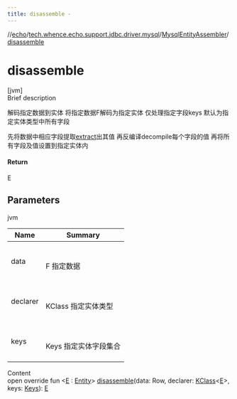 ```yaml
---
title: disassemble -
---
```

//[echo](../../index.md)/[tech.whence.echo.support.jdbc.driver.mysql](../index.md)/[MysqlEntityAssembler](index.md)/[disassemble](disassemble.md)



# disassemble  
[jvm]  
Brief description  




解码指定数据到实体 将指定数据F解码为指定实体 仅处理指定字段keys 默认为指定实体类型中所有字段



先将数据中相应字段提取[extract](extract.md)出其值 再反编译decompile每个字段的值 再将所有字段及值设置到指定实体内





#### Return  


E



## Parameters  
  
jvm  
  
|  Name|  Summary| 
|---|---|
| data| <br><br>F 指定数据<br><br>
| declarer| <br><br>KClass<E> 指定实体类型<br><br>
| keys| <br><br>Keys 指定实体字段集合<br><br>
  
  
Content  
open override fun <[E](disassemble.md) : [Entity](../../tech.whence.echo.dal.entity/-entity/index.md)> [disassemble](disassemble.md)(data: Row, declarer: [KClass](https://kotlinlang.org/api/latest/jvm/stdlib/kotlin.reflect/-k-class/index.html)<[E](disassemble.md)>, keys: [Keys](../../tech.whence.echo.dal.schema.key/-keys/index.md)): [E](disassemble.md)  



